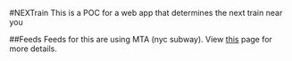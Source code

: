 #NEXTrain
This is a POC for a web app that determines the next train near you

##Feeds
Feeds for this are using MTA (nyc subway). View [this](http://datamine.mta.info/) page for more details.
